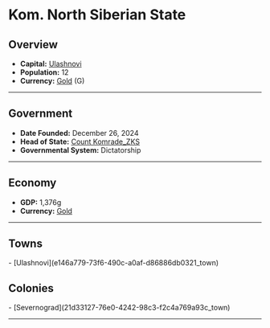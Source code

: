 <!--UNDEDITED FILE, remove this entire line if this file has been edited!-->
# <!--NAME-->Kom. North Siberian State<!--NAME-->

## Overview

- **Capital:** <!--CAPITAL_LINK-->[Ulashnovi](e146a779-73f6-490c-a0af-d86886db0321_town)<!--CAPITAL_LINK-->
- **Population:** <!--POPULATION-->12<!--POPULATION-->
- **Currency:** <!--CURRENCY_LINK-->[Gold](Gold_currency)<!--CURRENCY_LINK--> (<!--CURRENCY_ABV-->G<!--CURRENCY_ABV-->)

---

## Government

- **Date Founded:** <!--FOUNDED-->December 26, 2024<!--FOUNDED-->
- **Head of State:** <!--LEADER_TITLE_LINK-->[Count Komrade_ZKS](Komrade_ZKS_user)<!--LEADER_TITLE_LINK-->
- **Governmental System:** <!--GOVERNMENT-->Dictatorship<!--GOVERNMENT-->

---

## Economy

- **GDP:** <!--GDP-->1,376g<!--GDP-->
- **Currency:** <!--CURRENCY_LINK-->[Gold](Gold_currency)<!--CURRENCY_LINK-->

---

## Towns

<!--TOWNS-->- [Ulashnovi](e146a779-73f6-490c-a0af-d86886db0321_town)<!--TOWNS-->

## Colonies

<!--COLONIES-->- [Severnograd](21d33127-76e0-4242-98c3-f2c4a769a93c_town)<!--COLONIES-->

---